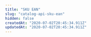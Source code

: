 ```yaml
---
title: "SKU EAN"
slug: "catalog-api-sku-ean"
hidden: false
createdAt: "2020-07-02T20:45:34.911Z"
updatedAt: "2020-07-02T20:45:34.911Z"
---
```

